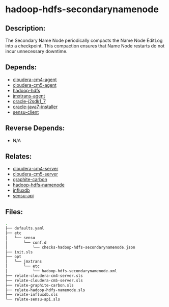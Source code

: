 # hadoop-hdfs-secondarynamenode

## Description:

The Secondary Name Node periodically compacts the Name Node EditLog into a
checkpoint. This compaction ensures that Name Node restarts do not incur
unnecessary downtime.

## Depends:

  -  [cloudera-cm4-agent](/salt/cloudera-cm4-agent)
  -  [cloudera-cm5-agent](/salt/cloudera-cm5-agent)
  -  [hadoop-hdfs](/salt/hadoop-hdfs)
  -  [jmxtrans-agent](/salt/jmxtrans-agent)
  -  [oracle-j2sdk1\_7](/salt/oracle-j2sdk1_7)
  -  [oracle-java7-installer](/salt/oracle-java7-installer)
  -  [sensu-client](/salt/sensu-client)

## Reverse Depends:

  -  N/A

## Relates:

  -  [cloudera-cm4-server](/salt/cloudera-cm4-server)
  -  [cloudera-cm5-server](/salt/cloudera-cm5-server)
  -  [graphite-carbon](/salt/graphite-carbon)
  -  [hadoop-hdfs-namenode](/salt/hadoop-hdfs-namenode)
  -  [influxdb](/salt/influxdb)
  -  [sensu-api](/salt/sensu-api)

## Files:

```bash
.
├── defaults.yaml
├── etc
│   └── sensu
│       └── conf.d
│           └── checks-hadoop-hdfs-secondarynamenode.json
├── init.sls
├── opt
│   └── jmxtrans
│       └── etc
│           └── hadoop-hdfs-secondarynamenode.xml
├── relate-cloudera-cm4-server.sls
├── relate-cloudera-cm5-server.sls
├── relate-graphite-carbon.sls
├── relate-hadoop-hdfs-namenode.sls
├── relate-influxdb.sls
└── relate-sensu-api.sls
```
